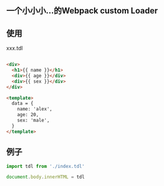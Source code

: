 ## 一个小小小...的Webpack custom Loader

## 使用

xxx.tdl
``` html

<div>
  <h1>{{ name }}</h1>
  <div>{{ age }}</div>
  <div>{{ sex }}</div>
</div>

<template>
  data = {
    name: 'alex',
    age: 20,
    sex: 'male',
  }
</template>

```

## 例子

``` js
import tdl from './index.tdl'

document.body.innerHTML = tdl
```
